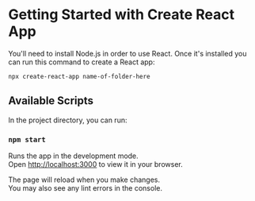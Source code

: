 # Getting Started with Create React App

You'll need to install Node.js in order to use React. Once it's installed you can run this command to create a React app:
```
npx create-react-app name-of-folder-here
```

## Available Scripts

In the project directory, you can run:

### `npm start`

Runs the app in the development mode.\
Open [http://localhost:3000](http://localhost:3000) to view it in your browser.

The page will reload when you make changes.\
You may also see any lint errors in the console.
